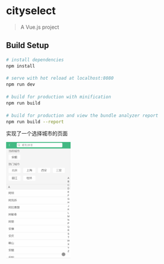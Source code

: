 # cityselect

> A Vue.js project

## Build Setup

``` bash
# install dependencies
npm install

# serve with hot reload at localhost:8080
npm run dev

# build for production with minification
npm run build

# build for production and view the bundle analyzer report
npm run build --report
```

实现了一个选择城市的页面

<img src="https://github.com/ciciAnne/citySelect/blob/master/media/selectUI.gif" style="width:35%;"/>
